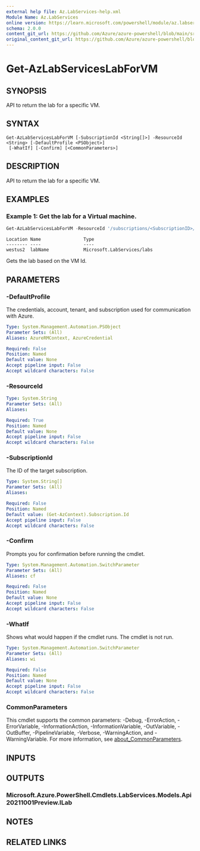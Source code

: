 ```yaml
---
external help file: Az.LabServices-help.xml
Module Name: Az.LabServices
online version: https://learn.microsoft.com/powershell/module/az.labservices/get-azlabserviceslabforvm
schema: 2.0.0
content_git_url: https://github.com/Azure/azure-powershell/blob/main/src/LabServices/LabServices/help/Get-AzLabServicesLabForVM.md
original_content_git_url: https://github.com/Azure/azure-powershell/blob/main/src/LabServices/LabServices/help/Get-AzLabServicesLabForVM.md
---
```


# Get-AzLabServicesLabForVM

## SYNOPSIS
API to return the lab for a specific VM.

## SYNTAX

```
Get-AzLabServicesLabForVM [-SubscriptionId <String[]>] -ResourceId <String> [-DefaultProfile <PSObject>]
 [-WhatIf] [-Confirm] [<CommonParameters>]
```

## DESCRIPTION
API to return the lab for a specific VM.

## EXAMPLES

### Example 1: Get the lab for a Virtual machine.
```powershell
Get-AzLabServicesLabForVM -ResourceId '/subscriptions/<SubscriptionID>/resourceGroups/<GroupName>/providers/Microsoft.LabServices/labs/<labName>/virtualMachines/<VMName>'
```

```output
Location Name                Type
-------- ----                ----
westus2  labName             Microsoft.LabServices/labs
```

Gets the lab based on the VM Id.

## PARAMETERS

### -DefaultProfile
The credentials, account, tenant, and subscription used for communication with Azure.

```yaml
Type: System.Management.Automation.PSObject
Parameter Sets: (All)
Aliases: AzureRMContext, AzureCredential

Required: False
Position: Named
Default value: None
Accept pipeline input: False
Accept wildcard characters: False
```

### -ResourceId

```yaml
Type: System.String
Parameter Sets: (All)
Aliases:

Required: True
Position: Named
Default value: None
Accept pipeline input: False
Accept wildcard characters: False
```

### -SubscriptionId
The ID of the target subscription.

```yaml
Type: System.String[]
Parameter Sets: (All)
Aliases:

Required: False
Position: Named
Default value: (Get-AzContext).Subscription.Id
Accept pipeline input: False
Accept wildcard characters: False
```

### -Confirm
Prompts you for confirmation before running the cmdlet.

```yaml
Type: System.Management.Automation.SwitchParameter
Parameter Sets: (All)
Aliases: cf

Required: False
Position: Named
Default value: None
Accept pipeline input: False
Accept wildcard characters: False
```

### -WhatIf
Shows what would happen if the cmdlet runs.
The cmdlet is not run.

```yaml
Type: System.Management.Automation.SwitchParameter
Parameter Sets: (All)
Aliases: wi

Required: False
Position: Named
Default value: None
Accept pipeline input: False
Accept wildcard characters: False
```

### CommonParameters
This cmdlet supports the common parameters: -Debug, -ErrorAction, -ErrorVariable, -InformationAction, -InformationVariable, -OutVariable, -OutBuffer, -PipelineVariable, -Verbose, -WarningAction, and -WarningVariable. For more information, see [about_CommonParameters](http://go.microsoft.com/fwlink/?LinkID=113216).

## INPUTS

## OUTPUTS

### Microsoft.Azure.PowerShell.Cmdlets.LabServices.Models.Api20211001Preview.ILab

## NOTES

## RELATED LINKS

